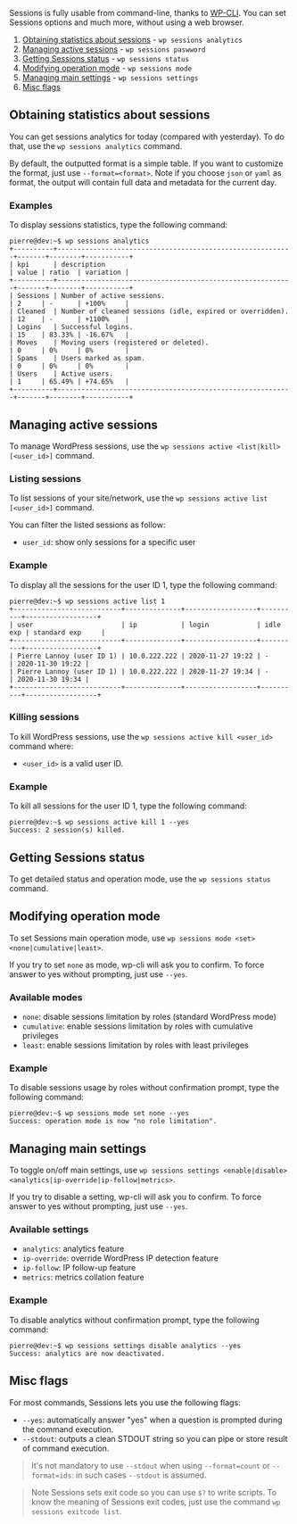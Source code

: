 Sessions is fully usable from command-line, thanks to [WP-CLI](https://wp-cli.org/). You can set Sessions options and much more, without using a web browser.

1. [Obtaining statistics about sessions](#obtaining-statistics-about-sessions) - `wp sessions analytics`
2. [Managing active sessions](#managing-active-sessions) - `wp sessions paswword`
3. [Getting Sessions status](#getting-sessions-status) - `wp sessions status`
4. [Modifying operation mode](#modifying-operation-mode) - `wp sessions mode`
5. [Managing main settings](#managing-main-settings) - `wp sessions settings`
6. [Misc flags](#misc-flags)

## Obtaining statistics about sessions

You can get sessions analytics for today (compared with yesterday). To do that, use the `wp sessions analytics` command.

By default, the outputted format is a simple table. If you want to customize the format, just use `--format=<format>`. Note if you choose `json` or `yaml` as format, the output will contain full data and metadata for the current day.

### Examples

To display sessions statistics, type the following command:
```console
pierre@dev:~$ wp sessions analytics
+----------+-----------------------------------------------------------+-------+--------+-----------+
| kpi      | description                                               | value | ratio  | variation |
+----------+-----------------------------------------------------------+-------+--------+-----------+
| Sessions | Number of active sessions.                                | 2     | -      | +100%     |
| Cleaned  | Number of cleaned sessions (idle, expired or overridden). | 12    | -      | +1100%    |
| Logins   | Successful logins.                                        | 15    | 83.33% | -16.67%   |
| Moves    | Moving users (registered or deleted).                     | 0     | 0%     | 0%        |
| Spams    | Users marked as spam.                                     | 0     | 0%     | 0%        |
| Users    | Active users.                                             | 1     | 65.49% | +74.65%   |
+----------+-----------------------------------------------------------+-------+--------+-----------+
```

## Managing active sessions

To manage WordPress sessions, use the `wp sessions active <list|kill> [<user_id>]` command.

### Listing sessions

To list sessions of your site/network, use the `wp sessions active list [<user_id>]` command.

You can filter the listed sessions as follow:

- `user_id`: show only sessions for a specific user

### Example

To display all the sessions for the user ID 1, type the following command:
```console
pierre@dev:~$ wp sessions active list 1
+---------------------------+--------------+------------------+----------+------------------+
| user                      | ip           | login            | idle exp | standard exp     |
+---------------------------+--------------+------------------+----------+------------------+
| Pierre Lannoy (user ID 1) | 10.0.222.222 | 2020-11-27 19:22 | -        | 2020-11-30 19:22 |
| Pierre Lannoy (user ID 1) | 10.0.222.222 | 2020-11-27 19:34 | -        | 2020-11-30 19:34 |
+---------------------------+--------------+------------------+----------+------------------+
```

### Killing sessions

To kill WordPress sessions, use the `wp sessions active kill <user_id>` command where:

- `<user_id>` is a valid user ID.

### Example

To kill all sessions for the user ID 1, type the following command:
```console
pierre@dev:~$ wp sessions active kill 1 --yes
Success: 2 session(s) killed.
```

## Getting Sessions status

To get detailed status and operation mode, use the `wp sessions status` command.

## Modifying operation mode

To set Sessions main operation mode, use `wp sessions mode <set> <none|cumulative|least>`.

If you try to set `none` as mode, wp-cli will ask you to confirm. To force answer to yes without prompting, just use `--yes`.

### Available modes

- `none`: disable sessions limitation by roles (standard WordPress mode)
- `cumulative`: enable sessions limitation by roles with cumulative privileges
- `least`: enable sessions limitation by roles with least privileges

### Example

To disable sessions usage by roles without confirmation prompt, type the following command:
```console
pierre@dev:~$ wp sessions mode set none --yes
Success: operation mode is now "no role limitation".
```

## Managing main settings

To toggle on/off main settings, use `wp sessions settings <enable|disable> <analytics|ip-override|ip-follow|metrics>`.

If you try to disable a setting, wp-cli will ask you to confirm. To force answer to yes without prompting, just use `--yes`.

### Available settings

- `analytics`: analytics feature
- `ip-override`: override WordPress IP detection feature
- `ip-follow`: IP follow-up feature
- `metrics`: metrics collation feature

### Example

To disable analytics without confirmation prompt, type the following command:
```console
pierre@dev:~$ wp sessions settings disable analytics --yes
Success: analytics are now deactivated.
```

## Misc flags

For most commands, Sessions lets you use the following flags:
- `--yes`: automatically answer "yes" when a question is prompted during the command execution.
- `--stdout`: outputs a clean STDOUT string so you can pipe or store result of command execution.

> It's not mandatory to use `--stdout` when using `--format=count` or `--format=ids`: in such cases `--stdout` is assumed.

> Note Sessions sets exit code so you can use `$?` to write scripts.
> To know the meaning of Sessions exit codes, just use the command `wp sessions exitcode list`.